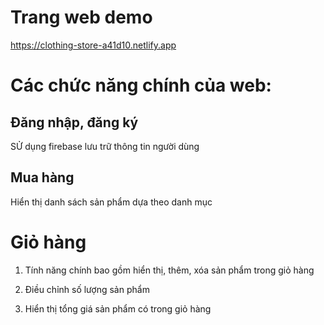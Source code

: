 # Trang web demo

https://clothing-store-a41d10.netlify.app



# Các chức năng chính của web:

## Đăng nhập, đăng ký

SỬ dụng firebase lưu trữ thông tin người dùng

## Mua hàng

Hiển thị danh sách sản phẩm dựa theo danh mục

# Giỏ hàng

1. Tính năng chính bao gồm hiển thị, thêm, xóa sản phẩm trong giỏ hàng

2. Điều chỉnh số lượng sản phẩm

3. Hiển thị tổng  giá sản phẩm có trong giỏ hàng


